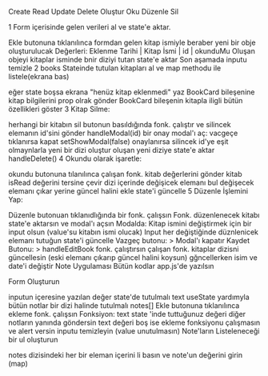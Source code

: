 Create Read Update Delete Oluştur Oku Düzenle Sil

1 Form içerisinde gelen verileri al ve state'e aktar.

Ekle butonuna tıklanılınca formdan gelen kitap ismiyle beraber yeni bir obje oluşturulucak
Değerleri: Eklenme Tarihi | Kitap İsmi | id | okunduMu
Oluşan objeyi kitaplar isminde bnir diziyi tutan state'e aktar
Son aşamada inputu temizle
2 books Stateinde tutulan kitapları al ve map methodu ile listele(ekrana bas)

eğer state boşsa ekrana "henüz kitap eklenmedi" yaz
BookCard bileşenine kitap bilgilerini prop olrak gönder
BookCard bileşenin kitapla iligli bütün özellikleri göster
3 Kitap Silme:

herhangi bir kitabın sil butonun basıldığında
fonk. çalıştır ve silincek elemanın id'sini gönder handleModal(id)
bir onay modal'ı aç:
vacgeçe tıklanırsa kapat setShowModal(false)
onaylanırsa silincek id'ye eşit olmaynlarla yeni bir dizi oluştur
oluşan yeni diziye state'e aktar handleDelete()
4 Okundu olarak işaretle:

okundu butonuna tılanılınca çalışan fonk. kitab değerlerini gönder
kitab isRead değerini tersine çevir
dizi içerinde değişicek elemanı bul
değişecek elemanı çıkar yerine güncel halini ekle
state'i güncelle
5 Düzenle İşlemini Yap:

Düzenle butonuan tıklanıdlığında bir fonk. çalışsın
Fonk. düzenlenecek kitabı state'e aktarsın ve modal'ı açsın
Modalda: Kitap ismini değiştirmek için bir input olsun (value'su kitabın ismi olucak)
Input her değiştiğinde düznlenicek elemanı tutuğun state'i güncelle
Vazgeç butonu: > Modal'ı kapatır
Kaydet Butonu: > handleEditBook fonk. çalıştırsın
çalışan fonk. kitaplar dizisni güncellesin (eski elemanı çıkarıp güncel halini koysun)
gğncellerken isim ve date'i değiştir
Note Uygulaması
Bütün kodlar app.js'de yazılsın

Form Oluşturun

inputun içeresine yazılan değer state'de tutulmalı text
useState yardımyla bütün notlar bir dizi halinde tutulmalı notes[]
Ekle butonuna tıklanılınca ekleme fonk. çalışsın
Fonksiyon: text state 'inde tuttuğunuz değeri diğer notların yanında göndersin
text değeri boş ise ekleme fonksiyonu çalışmasın ve alert versin
inputu temizleyin (value unutulmasın)
Note'ların Listeleneceği bir ul  oluşturun

notes dizisindeki her bir eleman içerini li basın ve note'un değerini girin (map)